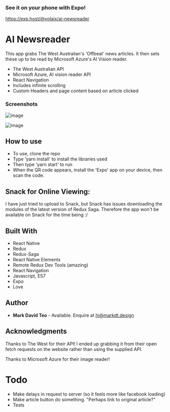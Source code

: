 ### See it on your phone with Expo!
https://exp.host/@volaix/ai-newsreader

# AI Newsreader

This app grabs The West Australian's 'Offbeat' news articles. It then sets these up to be read by Microsoft Azure's AI Vision reader.
* The West Australian API
* Microsoft Azure, AI vision reader API
* React Navigation
* Includes infinite scrolling
* Custom Headers and page content based on article clicked

### Screenshots
![image](https://user-images.githubusercontent.com/16506248/34509470-4139f544-f085-11e7-90a4-40e004e35e26.png)

![image](https://user-images.githubusercontent.com/16506248/34509478-50e2b828-f085-11e7-88f8-6d3ea407a52c.png)

## How to use

* To use, clone the repo
* Type 'yarn install' to install the libraries used
* Then type 'yarn start' to run
* When the QR code appears, install the 'Expo' app on your device, then scan the code.

## Snack for Online Viewing:
I have just tried to upload to Snack, but Snack has issues downloading the modules of the latest version of Redux Saga. Therefore the app won't be available on Snack for the time being :/

## Built With

* React Native
* Redux
* Redux-Saga
* React Native Elements
* Remote Redux Dev Tools (amazing)
* React Navigation
* Javascript, ES7
* Expo
* Love


## Author

* **Mark David Teo** - Available. Enquire at hi@markdt.design

## Acknowledgments

Thanks to The West for their API! I ended up grabbing it from their open fetch requests on the website rather than using the supplied API.

Thanks to Microsoft Azure for their image reader!

# Todo
* Make delays in request to server (so it feels more like facebook loading)
* Make article button do something. "Perhaps link to original article?"
* Tests
